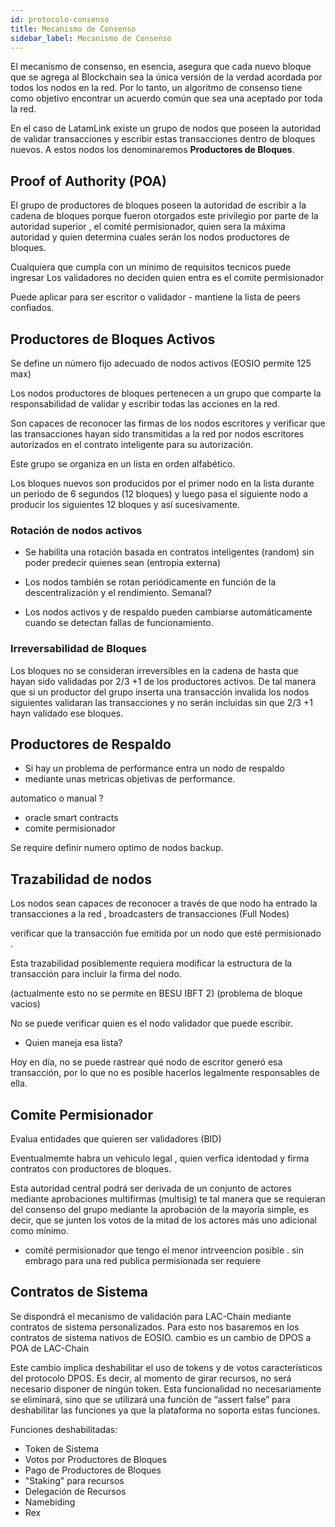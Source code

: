 ```yaml
---
id: protocolo-consenso
title: Mecanismo de Consenso
sidebar_label: Mecanismo de Consenso
---
```


El mecanismo de consenso, en esencia, asegura que cada nuevo bloque que se agrega al Blockchain sea la única versión de la verdad acordada por todos los nodos en la red. Por lo tanto, un algoritmo de consenso tiene como objetivo encontrar un acuerdo común que sea una aceptado por toda la red.

En el caso de LatamLink existe un grupo de nodos que poseen la autoridad de validar transacciones y escribir estas transacciones dentro de bloques nuevos. A estos nodos los denominaremos **Productores de Bloques**. 

## Proof of Authority (POA)

El grupo de productores de bloques poseen la autoridad de escribir a la cadena de bloques porque fueron otorgados este privilegio por parte de la  autoridad superior , el comité permisionador, quien sera la máxima autoridad y quien determina cuales serán los nodos productores de bloques. 

Cualquiera que cumpla con un minimo de requisitos tecnicos puede ingresar
Los validadores no deciden quien entra es el comite permisionador

Puede aplicar para ser escritor o validador - mantiene la lista de peers confiados.

## Productores de Bloques Activos

Se define un número fijo adecuado de nodos activos (EOSIO permite 125 max)

Los nodos productores de bloques pertenecen a un grupo que comparte la responsabilidad de validar y escribir todas las acciones en la red.

Son capaces de reconocer las firmas de los nodos escritores y verificar que las transacciones hayan sido transmitidas a la red por nodos escritores autorizados en el contrato inteligente para su autorización. 

Este grupo se organiza en un lista en orden alfabético.

Los bloques nuevos son producidos por el primer nodo  en la lista durante un periodo de 6 segundos (12 bloques) y luego pasa el siguiente nodo a producir los siguientes 12 bloques y así sucesivamente. 

### Rotación de nodos activos

- Se habilita una rotación basada en contratos inteligentes (random) sin poder predecir quienes sean (entropia externa)

- Los nodos también se rotan periódicamente en función de la descentralización y el rendimiento. Semanal?

- Los nodos activos y de respaldo pueden cambiarse automáticamente cuando se detectan fallas de funcionamiento.


### Irreversabilidad de Bloques

Los bloques no se consideran irreversibles en la cadena de hasta que hayan sido validadas por 2/3 +1 de los productores activos. De tal manera que si un productor del grupo inserta una transacción invalida los nodos siguientes validaran las transacciones y no serán incluidas sin que 2/3 +1 hayn validado ese bloques. 


## Productores de Respaldo 
- Si hay un problema de performance entra un nodo de respaldo 
- mediante unas metricas objetivas de performance.

automatico o manual ?

-  oracle smart contracts
-  comite permisionador

Se require definir numero optimo de nodos backup. 


## Trazabilidad de nodos
Los nodos sean capaces de reconocer a través de que nodo ha entrado la transacciones a la red , broadcasters de transacciones (Full Nodes)

verificar que la transacción fue emitida por un nodo que esté permisionado . 

Esta trazabilidad posiblemente requiera modificar la estructura de la transacción para incluir la firma del nodo.

(actualmente esto no se permite en BESU IBFT 2) (problema de bloque vacios)

No se puede verificar quien es el nodo validador que puede escribir.

- Quien maneja esa lista? 

Hoy en día, no se puede rastrear qué nodo de escritor generó esa transacción, por lo que no es posible hacerlos legalmente responsables de ella.



## Comite Permisionador

Evalua entidades que quieren ser validadores (BID)

Eventualmemte habra un vehiculo legal , quien verfica identodad y firma contratos con productores de bloques. 

Esta  autoridad central podrá ser derivada de un conjunto de actores mediante aprobaciones multifirmas (multisig) te tal manera que se requieran del consenso del grupo mediante la aprobación de la mayoría simple, es decir, que se junten los votos de la mitad de los actores más uno adicional como mínimo.

- comité permisionador que tengo el menor intrveencion posible  . sin embrago para una red publica permisionada ser requiere 

## Contratos de Sistema

Se dispondrá el mecanismo de validación para LAC-Chain mediante contratos de sistema personalizados. Para esto nos basaremos en los contratos de sistema nativos de EOSIO.  cambio es un cambio de DPOS a POA de LAC-Chain

Este cambio implica deshabilitar el uso de tokens y de votos característicos del protocolo DPOS. Es decir, al momento de girar recursos, no será necesario disponer de ningún token. Esta funcionalidad no necesariamente se eliminará, sino que se utilizará una función de “assert false” para deshabilitar las funciones ya que la plataforma no soporta estas funciones.

Funciones deshabilitadas:

 - Token de Sistema
 - Votos por Productores de Bloques
 - Pago de Productores de Bloques
 - "Staking" para recursos
 - Delegación de Recursos
 - Namebiding
 - Rex

